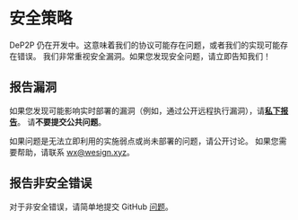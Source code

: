 # 安全策略

DeP2P 仍在开发中。这意味着我们的协议可能存在问题，或者我们的实现可能存在错误。
我们非常重视安全漏洞。如果您发现安全问题，请立即告知我们！

## 报告漏洞

如果您发现可能影响实时部署的漏洞（例如，通过公开远程执行漏洞），请[**私下报告**](https://github.com/bpfs/defs/security/advisories/new)。
请**不要提交公共问题**。

如果问题是无法立即利用的实施弱点或尚未部署的问题，请公开讨论。
如果您需要帮助，请联系 [wx@wesign.xyz](mailto:wx@wesign.xyz)。

## 报告非安全错误

对于非安全错误，请简单地提交 GitHub [问题](https://github.com/bpfs/defs/issues/new)。
